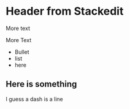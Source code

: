 # Header from Stackedit

More text

More Text
- Bullet
- list
- here

Here is something
-
I guess a dash is a line
<!--stackedit_data:
eyJoaXN0b3J5IjpbLTc2MDkwMTcwMCwtNjI2OTMwMTEzXX0=
-->